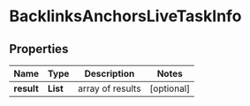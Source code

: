 # BacklinksAnchorsLiveTaskInfo


## Properties

| Name | Type | Description | Notes |
|------------ | ------------- | ------------- | -------------|
**result** | **List<BacklinksAnchorsLiveResultInfo>** | array of results |[optional]|